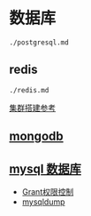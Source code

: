 # 数据库
```{toctree}
./postgresql.md
```

## redis
```{toctree}
./redis.md
```

[集群搭建参考](./redis-cluster/README.md)

## [mongodb](./mongodb.md)

## [mysql 数据库](./mysql/README.md)

* [Grant权限控制](./mysql/mysql_grant.md)
* [mysqldump](./mysql/README.md)
